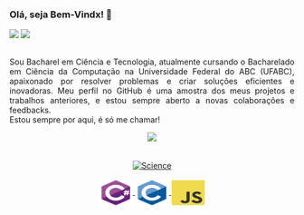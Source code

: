 ### Olá, seja Bem-Vindx! 👋

<a href="mailto:matheusfamaa@gmail.com"><img height="25" src="https://img.shields.io/badge/-Gmail-%23333?style=for-the-badge&logo=gmail&logoColor=white" target="_blank"></a>
<a href="https://www.linkedin.com/in/matheus-fama-b2028324a/" target="_blank"><img height="25" src="https://img.shields.io/badge/-LinkedIn-%230077B5?style=for-the-badge&logo=linkedin&logoColor=white" target="_blank"></a>

##

<p align="justify">
  Sou Bacharel em Ciência e Tecnologia, atualmente cursando o Bacharelado em Ciência da Computação na Universidade Federal do ABC (UFABC), apaixonado por resolver problemas e criar soluções eficientes e inovadoras. Meu perfil no GitHub é uma amostra dos meus projetos e trabalhos anteriores, e estou sempre aberto a novas colaborações e feedbacks.<br>
  Estou sempre por aqui, é só me chamar! 
</p>

<div align="center">
  <a href="https://github.com/matheusfafma">
  <img height="180em" src="https://github-readme-stats.vercel.app/api/top-langs/?username=matheusfama&layout=compact&langs_count=7&theme=dracula"/>
  </a>
</div>
  
##
<p align="center"><a href="https://matheusfama.github.io">
    <img align="center" alt="Science" height="30" src="http://ForTheBadge.com/images/badges/built-with-science.svg"><br><br>
    <img align="center" alt="CSharp" height="45" width="60" src="https://raw.githubusercontent.com/devicons/devicon/master/icons/csharp/csharp-original.svg">
    <img align="center" alt="C" height="45" width="60" src="https://raw.githubusercontent.com/devicons/devicon/master/icons/c/c-original.svg">
    <img align="center" alt="JavaScript" height="45" width="60" src="https://raw.githubusercontent.com/devicons/devicon/master/icons/javascript/javascript-original.svg">
    
</a></p>

